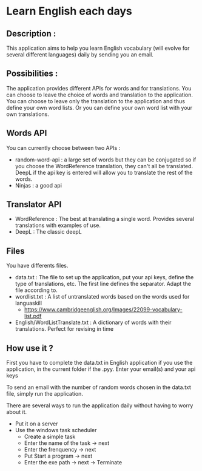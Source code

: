 ﻿# Learn English each days

## Description :

This application aims to help you learn English vocabulary (will evolve for several different languages) daily by sending you an email.

## Possibilities : 

The application provides different APIs for words and for translations. You can choose to leave the choice of words and translation to the application. You can choose to leave only the translation to the application and thus define your own word lists. Or you can define your own word list with your own translations.

## Words API
You can currently choose between two APIs :
- random-word-api : a large set of words but they can be conjugated so if you choose the WordReference translation, they can't all be translated. DeepL if the api key is entered will allow you to translate the rest of the words.
- Ninjas : a good api 

## Translator API
- WordReference : The best at translating a single word. Provides several translations with examples of use.
- DeepL : The classic deepL

## Files
You have differents files.
- data.txt : The file to set up the application, put your api keys, define the type of translations, etc. The first line defines the separator. Adapt the file according to.
- wordlist.txt : A list of untranslated words based on the words used for languaskill
	- https://www.cambridgeenglish.org/Images/22099-vocabulary-list.pdf
- English/WordListTranslate.txt : A dictionary of words with their translations. Perfect for revising in time

## How use it ?

First you have to complete the data.txt in English application if you use the application, in the current folder if the .pyy. Enter your email(s) and your api keys

To send an email with the number of random words chosen in the data.txt file, simply run the application.

There are several ways to run the application daily without having to worry about it. 
- Put it on a server 
- Use the windows task scheduler
	- Create a simple task
	- Enter the name of the task -> next
	- Enter the frenquency -> next
	- Put Start a program -> next
	- Enter the exe path -> next -> Terminate
